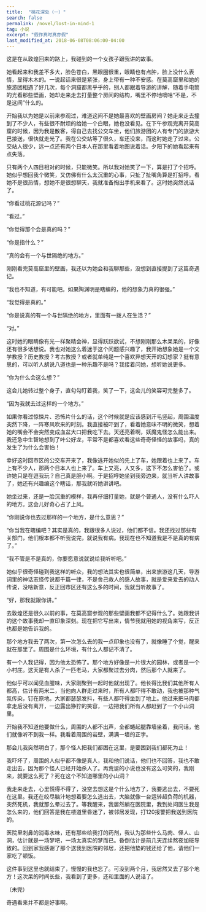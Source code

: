 ```yaml
---
title:  "桃花深处（一）"
search: false
permalink: /novel/lost-in-mind-1
tag: 小说
excerpt: "假作真时真亦假"
last_modified_at: 2018-06-08T08:06:00-04:00
---
```




这是在从敦煌回来的路上，我碰到的一个女孩子跟我讲的故事。

她看起来和我差不多大，脸色苍白，黑眼圈很重，眼睛也有点肿，脸上没什么表情，显得木木的。一说起话来很是紧张，身上带有一种不安感。在莫高窟里和她的旅游团相遇了好几次，每个洞窟都黑乎乎的，别人都跟着导游的讲解，随着手电筒的光看那些壁画，她却走来走去打量整个房间的结构，嘴里不停地嘀咕“不是，不是这间”什么的。

开始我以为她是以前来参观过，难道这间不是她最喜欢的壁画房间？她走来走去撞到了不少人，有些很不耐烦的给她一个白眼，她也没看见。在下午参观完离开莫高窟的时候，因为我是散客，得自己去找公交车坐，他们旅游团的人有专门的旅游大巴接送，很快就走光了。我在公交站等了很久，车还没来，而这时她走了过来。公交站人很少，远一点还有两个日本人在那里看着地图说着话。夕阳下的她看起来有点失落。

只有两个人四目相对的时候，只能微笑。所以我对她笑了一下，算是打了个招呼。她似乎想回我个微笑，又仿佛有什么太沉重的心事，只扯了扯嘴角算是打招呼。看她不是很热情，想她不是很想聊天，我就准备掏出手机来看了。这时她突然说话了。

“你看过桃花源记吗？”

“看过。”

“你觉得那个会是真的吗？”

“你是指什么？”

“真的会有一个与世隔绝的地方。”

刚刚看完莫高窟里的壁画，我还以为她会和我聊那些，没想到直接提到了这篇奇遇记。

“我也不知道，有可能吧。如果陶渊明是瞎编的，他的想象力真的很强。”

“我觉得是真的。”

“你是说真的有一个与世隔绝的地方，里面有一拨人在生活？”

“对。”

这时她的眼睛像有光一样聚精会神，显得跃跃欲试，不想刚刚那么木呆呆的，好像还有很多话想说。我也对她这么着迷于这个问题感兴趣了，我开始想象她是一个文学教授？历史教授？考古教授？或者就单纯是一个喜欢异想天开的幻想家？挺有意思的，可以听人胡说八道也是一种乐趣不是吗？我接着问她，想听她说更多。

“你为什么会这么想？”

这会儿她转过整个身子，直勾勾盯着我，笑了一下，这会儿的笑容可完整多了。

“因为我就去过这样的一个地方。”

如果你看过惊悚片、恐怖片什么的话，这个时候就是应该感到汗毛竖起，周围温度突然下降，一阵寒风吹来的时刻。我直接被吓到了，看着她意味不明的微笑，想着她的嘴会不会突然变成血盆大口把我吃下去。天还亮着啊，妖魔鬼怪怎么能出来。我还急中生智地想到了叶公好龙，平常不是都喜欢看这些奇奇怪怪的故事吗，真的发生了为什么会害怕！

幸好这时回市区的公交车开来了，我像逃开她似的先上了车，她跟着也上来了。车上有不少人，那两个日本人也上来了。车上又亮，人又多，这下不怎么害怕了。或许她只是在逗我玩？自己真是胆小啊。于是招呼她坐到我旁边来，就当听人讲故事了，她还有兴趣编这个瞎话，那我就听她讲讲吧。

她坐过来，还是一脸沉重的模样，我再仔细打量她，就是个普通人，没有什么吓人的地方。这会儿好奇心占了上风。

“你刚说你也去过那样的一个地方，是什么意思？”

“你当我在瞎编吧？其实是真的，我跟很多人说过，他们都不信。我还找过那些有关部门，他们根本都不听我说完，就说我有病。我现在也不知道我是不是真的有病了。”

“我不管是不是真的，你要愿意说就说给我听听吧。”

她似乎很奇怪碰到我这样的听众，我的想法其实也很简单，出来旅游这几天，导游词里的神话志怪传说都千篇一律，不是舍己救人的感人故事，就是爱来爱去的动人传说，没啥新意，反正回市区还有这么多的时间，我就当听故事了。

“好，那我就跟你讲。”

去敦煌还是很久以前的事，在莫高窟参观的那些壁画我都不记得什么了。她跟我讲的这个故事我却一直印象深刻。现在把它写出来，情节我就用她的视角来写，反正也都是她告诉我的。

那个地方我去了两次，第一次怎么去的我一点印象也没有了，就像睡了个觉，醒来就在那里了。周围是什么环境，有什么人都记不清了。

有一个人我记得，因为他太恐怖了。那个地方好像是一片很大的园林，或者是一个小村庄。这天是有人杀了一匹老马，大家都聚过去分肉，然后那个人就来了。

他似乎可以闻见血腥味，大家刚聚到一起时他就出现了。他长得比我们其他所有人都高，估计有两米二，当他向人群走过来时，所有人都吓得不敢动，我也被那种气氛传染，钉在原地。大家都瑟瑟发抖，有些人都吓得坐到了地上。他过来把马肉都拿走后没有离开，一边露出狰狞的笑容，一边把我们所有人都赶到了一个小山洞里。

开始我不知道他要做什么，周围的人都不出声，全都蜷起腿靠墙坐着，我问话，他们就像听不到我一样。我看着周围的岩壁，满满一墙的正字。

那会儿我突然明白了，那个怪人把我们都困在这里，是要困到我们都死为止！

我吓坏了，周围的人似乎都不像是真人，我和他们说话，他们也不回答，我也不敢走出去，因为那个怪人已经开始杀人了。再荒诞的小说也没有这么可笑的，我刚来，就要这么死了？死在这个不知道哪里的小山洞？

我走来走去，心里慌得不得了，没空去想这是个什么地方了，我要逃出去，不要死在这里。我还在绞尽脑汁地想着要怎么逃出去，大脑就像一台运转超负荷的机器，突然死机，我就那么晕过去了。等我醒来，我居然躺在医院里，我到处问医生我是怎么来的，他们回答是我在楼道里昏迷了，被邻居发现，打120报警把我送到医院的。

医院里刺鼻的消毒水味，还有那些给我打的药剂，我认为那些什么马肉、怪人、山洞，估计就是一场梦吧，一场太真实的梦而已。昏倒估计是前几天连续熬夜加班导致的。回到家我感谢了那个送我到医院的邻居，还把他垫的钱还给了他，请他们一家吃了顿饭。

这件事到这里也就结束了，慢慢的我也忘了。可没到两个月，我居然又去了那个地方！这次呆的时间长些，我看到了更多，还和里面的人说话了。

（未完）



奇遇看来并不都是好事啊。